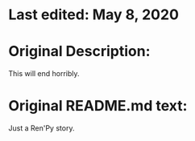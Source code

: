 # Last edited: May 8, 2020

# Original Description:
This will end horribly.

# Original README.md text:
Just a Ren'Py story.
